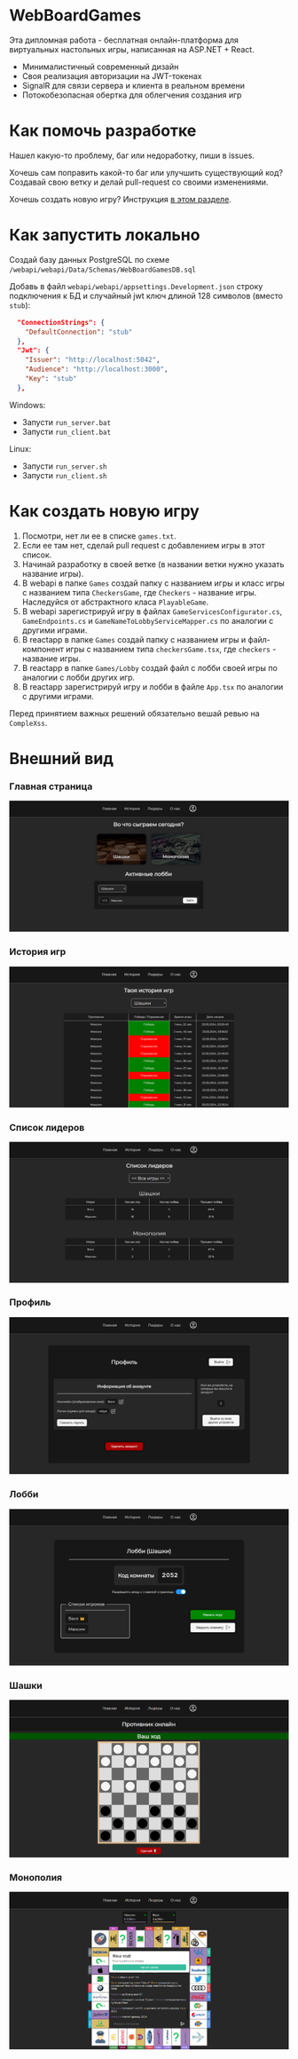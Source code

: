 # WebBoardGames
Эта дипломная работа - бесплатная онлайн-платформа для виртуальных настольных игры, написанная на ASP.NET + React.

- Минималистичный современный дизайн
- Своя реализация авторизации на JWT-токенах
- SignalR для связи сервера и клиента в реальном времени
- Потокобезопасная обертка для облегчения создания игр

# Как помочь разработке
Нашел какую-то проблему, баг или недоработку, пиши в issues.

Хочешь сам поправить какой-то баг или улучшить существующий код?
Создавай свою ветку и делай pull-request со своими изменениями.

Хочешь создать новую игру? Инструкция [в этом разделе](#как-создать-новую-игру).

# Как запустить локально
Создай базу данных PostgreSQL по схеме `/webapi/webapi/Data/Schemas/WebBoardGamesDB.sql`

Добавь в файл `webapi/webapi/appsettings.Development.json` строку подключения к БД и случайный jwt ключ длиной 128 символов (вместо `stub`):
```json
  "ConnectionStrings": {
    "DefaultConnection": "stub"
  },
  "Jwt": {
    "Issuer": "http://localhost:5042",
    "Audience": "http://localhost:3000",
    "Key": "stub"
  },
```

Windows:
- Запусти ``run_server.bat``
- Запусти ``run_client.bat``

Linux:
- Запусти ``run_server.sh``
- Запусти ``run_client.sh``

# Как создать новую игру
1. Посмотри, нет ли ее в списке `games.txt`.
2. Если ее там нет, сделай pull request с добавлением игры в этот список.
3. Начинай разработку в своей ветке (в названии ветки нужно указать название игры).
4. В webapi в папке `Games` создай папку с названием игры и класс игры с названием типа `CheckersGame`, где `Checkers` - название игры. Наследуйся от абстрактного класа `PlayableGame`.
5. В webapi зарегистрируй игру в файлах `GameServicesConfigurator.cs`, `GameEndpoints.cs` и `GameNameToLobbyServiceMapper.cs` по аналогии с другими играми.
6. В reactapp в папке `Games` создай папку с названием игры и файл-компонент игры с названием типа `checkersGame.tsx`, где `checkers` - название игры.
7. В reactapp в папке `Games/Lobby` создай файл с лобби своей игры по аналогии с лобби других игр.
8. В reactapp зарегистрируй игру и лобби в файле `App.tsx` по аналогии с другими играми.

Перед принятием важных решений обязательно вешай ревью на `CompleXss`.

# Внешний вид
### Главная страница
![main.jpg](images/main.jpg)

### История игр
![history.png](images/history.png)

### Список лидеров
![leaders.png](images/leaders.png)

### Профиль
![profile.png](images/profile.png)

### Лобби
![lobby.png](images/lobby.png)

### Шашки
![checkers.png](images/checkers.png)

### Монополия
![monopoly.png](images/monopoly.png)
